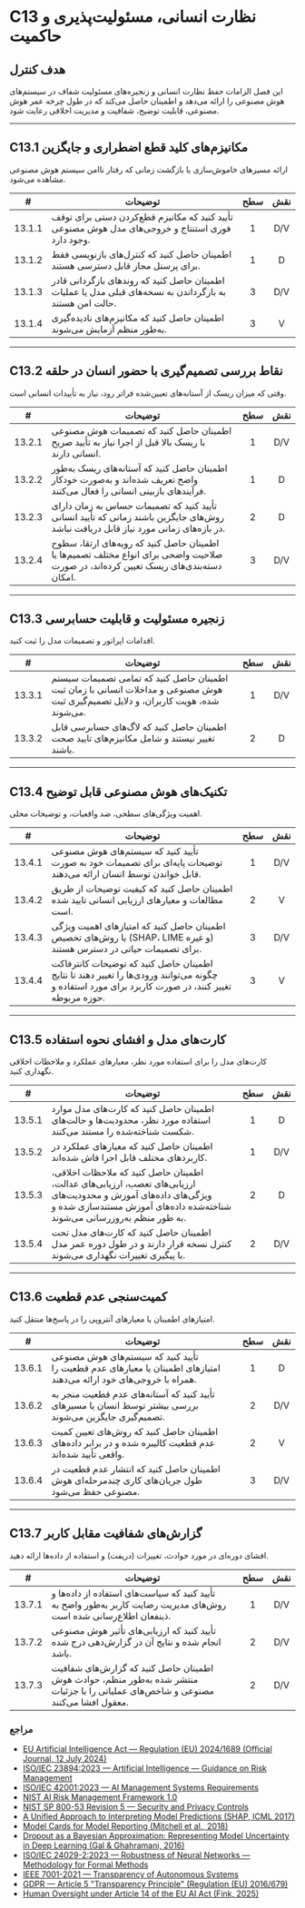 # C13 نظارت انسانی، مسئولیت‌پذیری و حاکمیت

## هدف کنترل

این فصل الزامات حفظ نظارت انسانی و زنجیره‌های مسئولیت شفاف در سیستم‌های هوش مصنوعی را ارائه می‌دهد و اطمینان حاصل می‌کند که در طول چرخه عمر هوش مصنوعی، قابلیت توضیح، شفافیت و مدیریت اخلاقی رعایت شود.

---

## C13.1 مکانیزم‌های کلید قطع اضطراری و جایگزین

ارائه مسیرهای خاموش‌سازی یا بازگشت زمانی که رفتار ناامن سیستم هوش مصنوعی مشاهده می‌شود.

|   #    | توضیحات                                                                                                  | سطح | نقش |
| :----: | -------------------------------------------------------------------------------------------------------- | :-: | :-: |
| 13.1.1 | تأیید کنید که مکانیزم قطع‌کردن دستی برای توقف فوری استنتاج و خروجی‌های مدل هوش مصنوعی وجود دارد.         |  1  | D/V |
| 13.1.2 | اطمینان حاصل کنید که کنترل‌های بازنویسی فقط برای پرسنل مجاز قابل دسترسی هستند.                           |  1  |  D  |
| 13.1.3 | اطمینان حاصل کنید که روندهای بازگردانی قادر به بازگرداندن به نسخه‌های قبلی مدل یا عملیات حالت امن هستند. |  3  | D/V |
| 13.1.4 | اطمینان حاصل کنید که مکانیزم‌های نادیده‌گیری به‌طور منظم آزمایش می‌شوند.                                 |  3  |  V  |

---

## C13.2 نقاط بررسی تصمیم‌گیری با حضور انسان در حلقه

وقتی که میزان ریسک از آستانه‌های تعیین‌شده فراتر رود، نیاز به تأییدات انسانی است.

|   #    | توضیحات                                                                                                                               | سطح | نقش |
| :----: | ------------------------------------------------------------------------------------------------------------------------------------- | :-: | :-: |
| 13.2.1 | اطمینان حاصل کنید که تصمیمات هوش مصنوعی با ریسک بالا قبل از اجرا نیاز به تأیید صریح انسانی دارند.                                     |  1  | D/V |
| 13.2.2 | اطمینان حاصل کنید که آستانه‌های ریسک به‌طور واضح تعریف شده‌اند و به‌صورت خودکار فرآیندهای بازبینی انسانی را فعال می‌کنند.             |  1  |  D  |
| 13.2.3 | تأیید کنید که تصمیمات حساس به زمان دارای روش‌های جایگزین باشند زمانی که تأیید انسانی در بازه‌های زمانی مورد نیاز قابل دریافت نباشد.   |  2  |  D  |
| 13.2.4 | اطمینان حاصل کنید که رویه‌های ارتقا، سطوح صلاحیت واضحی برای انواع مختلف تصمیم‌ها یا دسته‌بندی‌های ریسک تعیین کرده‌اند، در صورت امکان. |  3  | D/V |

---

## C13.3 زنجیره مسئولیت و قابلیت حسابرسی

اقدامات اپراتور و تصمیمات مدل را ثبت کنید.

|   #    | توضیحات                                                                                                                             | سطح | نقش |
| :----: | ----------------------------------------------------------------------------------------------------------------------------------- | :-: | :-: |
| 13.3.1 | اطمینان حاصل کنید که تمامی تصمیمات سیستم هوش مصنوعی و مداخلات انسانی با زمان ثبت شده، هویت کاربران، و دلایل تصمیم‌گیری ثبت می‌شوند. |  1  | D/V |
| 13.3.2 | اطمینان حاصل کنید که لاگ‌های حسابرسی قابل تغییر نیستند و شامل مکانیزم‌های تایید صحت باشند.                                          |  2  |  D  |

---

## C13.4 تکنیک‌های هوش مصنوعی قابل توضیح

اهمیت ویژگی‌های سطحی، ضد واقعیات، و توضیحات محلی.

|   #    | توضیحات                                                                                                                                            | سطح | نقش |
| :----: | -------------------------------------------------------------------------------------------------------------------------------------------------- | :-: | :-: |
| 13.4.1 | تأیید کنید که سیستم‌های هوش مصنوعی توضیحات پایه‌ای برای تصمیمات خود به صورت قابل خواندن توسط انسان ارائه می‌دهند.                                  |  1  | D/V |
| 13.4.2 | اطمینان حاصل کنید که کیفیت توضیحات از طریق مطالعات و معیارهای ارزیابی انسانی تایید شده است.                                                        |  2  |  V  |
| 13.4.3 | اطمینان حاصل کنید که امتیازهای اهمیت ویژگی یا روش‌های تخصیص (SHAP، LIME و غیره) برای تصمیمات حیاتی در دسترس هستند.                                 |  3  | D/V |
| 13.4.4 | اطمینان حاصل کنید که توضیحات کانترفاكت چگونه می‌توانند ورودی‌ها را تغییر دهند تا نتایج تغییر کنند، در صورت کاربرد برای مورد استفاده و حوزه مربوطه. |  3  |  V  |

---

## C13.5 کارت‌های مدل و افشای نحوه استفاده

کارت‌های مدل را برای استفاده مورد نظر، معیارهای عملکرد و ملاحظات اخلاقی نگهداری کنید.

|   #    | توضیحات                                                                                                                                                                                     | سطح | نقش |
| :----: | ------------------------------------------------------------------------------------------------------------------------------------------------------------------------------------------- | :-: | :-: |
| 13.5.1 | اطمینان حاصل کنید که کارت‌های مدل موارد استفاده مورد نظر، محدودیت‌ها و حالت‌های شکست شناخته‌شده را مستند می‌کنند.                                                                           |  1  |  D  |
| 13.5.2 | اطمینان حاصل کنید که معیارهای عملکرد در کاربردهای مختلف قابل اجرا فاش شده‌اند.                                                                                                              |  1  | D/V |
| 13.5.3 | اطمینان حاصل کنید که ملاحظات اخلاقی، ارزیابی‌های تعصب، ارزیابی‌های عدالت، ویژگی‌های داده‌های آموزش و محدودیت‌های شناخته‌شده داده‌های آموزش مستندسازی شده و به طور منظم به‌روزرسانی می‌شوند. |  2  |  D  |
| 13.5.4 | اطمینان حاصل کنید که کارت‌های مدل تحت کنترل نسخه قرار دارند و در طول دوره عمر مدل با پیگیری تغییرات نگهداری می‌شوند.                                                                        |  2  | D/V |

---

## C13.6 کمیت‌سنجی عدم قطعیت

امتیازهای اطمینان یا معیارهای آنتروپی را در پاسخ‌ها منتقل کنید.

|   #    | توضیحات                                                                                                             | سطح | نقش |
| :----: | ------------------------------------------------------------------------------------------------------------------- | :-: | :-: |
| 13.6.1 | تأیید کنید که سیستم‌های هوش مصنوعی امتیازهای اطمینان یا معیارهای عدم قطعیت را همراه با خروجی‌های خود ارائه می‌دهند. |  1  |  D  |
| 13.6.2 | تأیید کنید که آستانه‌های عدم قطعیت منجر به بررسی بیشتر توسط انسان یا مسیرهای تصمیم‌گیری جایگزین می‌شوند.            |  2  | D/V |
| 13.6.3 | اطمینان حاصل کنید که روش‌های تعیین کمیت عدم قطعیت کالیبره شده و در برابر داده‌های واقعی تأیید شده‌اند.              |  2  |  V  |
| 13.6.4 | اطمینان حاصل کنید که انتشار عدم قطعیت در طول جریان‌های کاری چندمرحله‌ای هوش مصنوعی حفظ می‌شود.                      |  3  | D/V |

---

## C13.7 گزارش‌های شفافیت مقابل کاربر

افشای دوره‌ای در مورد حوادث، تغییرات (دریفت) و استفاده از داده‌ها ارائه دهید.

|   #    | توضیحات                                                                                                                           | سطح | نقش |
| :----: | --------------------------------------------------------------------------------------------------------------------------------- | :-: | :-: |
| 13.7.1 | تأیید کنید که سیاست‌های استفاده از داده‌ها و روش‌های مدیریت رضایت کاربر به‌طور واضح به ذینفعان اطلاع‌رسانی شده است.               |  1  | D/V |
| 13.7.2 | تأیید کنید که ارزیابی‌های تأثیر هوش مصنوعی انجام شده و نتایج آن در گزارش‌دهی درج شده باشد.                                        |  2  | D/V |
| 13.7.3 | اطمینان حاصل کنید که گزارش‌های شفافیت منتشر شده به‌طور منظم، حوادث هوش مصنوعی و شاخص‌های عملیاتی را با جزئیات معقول افشا می‌کنند. |  2  | D/V |

### مراجع

* [EU Artificial Intelligence Act — Regulation (EU) 2024/1689 (Official Journal, 12 July 2024)](https://eur-lex.europa.eu/eli/reg/2024/1689/oj)
* [ISO/IEC 23894:2023 — Artificial Intelligence — Guidance on Risk Management](https://www.iso.org/standard/77304.html)
* [ISO/IEC 42001:2023 — AI Management Systems Requirements](https://www.iso.org/standard/81230.html)
* [NIST AI Risk Management Framework 1.0](https://nvlpubs.nist.gov/nistpubs/ai/nist.ai.100-1.pdf)
* [NIST SP 800-53 Revision 5 — Security and Privacy Controls](https://nvlpubs.nist.gov/nistpubs/SpecialPublications/NIST.SP.800-53r5.pdf)
* [A Unified Approach to Interpreting Model Predictions (SHAP, ICML 2017)](https://arxiv.org/abs/1705.07874)
* [Model Cards for Model Reporting (Mitchell et al., 2018)](https://arxiv.org/abs/1810.03993)
* [Dropout as a Bayesian Approximation: Representing Model Uncertainty in Deep Learning (Gal & Ghahramani, 2016)](https://arxiv.org/abs/1506.02142)
* [ISO/IEC 24029-2:2023 — Robustness of Neural Networks — Methodology for Formal Methods](https://www.iso.org/standard/79804.html)
* [IEEE 7001-2021 — Transparency of Autonomous Systems](https://standards.ieee.org/ieee/7001/6929/)
* [GDPR — Article 5 "Transparency Principle" (Regulation (EU) 2016/679)](https://eur-lex.europa.eu/legal-content/EN/TXT/PDF/?uri=CELEX%3A32016R0679)
* [Human Oversight under Article 14 of the EU AI Act (Fink, 2025)](https://papers.ssrn.com/sol3/papers.cfm?abstract_id=5147196)

